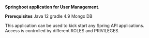**Springboot application for User Management.**

**Prerequisites**
Java 12
gradle 4.9
Mongo DB

This application can be used to kick start any Spring API applications.
Access is controlled by different ROLES and PRIVILEGES. 